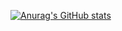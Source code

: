 [![Anurag's GitHub stats](https://github-readme-stats.vercel.app/api?username=Hvshitesh)](https://github.com/anuraghazra/github-readme-stats)
